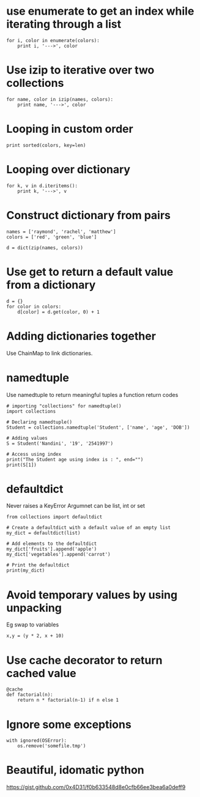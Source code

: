 
# use enumerate to get an index while iterating through a list

```
for i, color in enumerate(colors):
    print i, '--->', color
```

# Use izip to iterative over two collections
```
for name, color in izip(names, colors):
    print name, '--->', color
```

# Looping in custom order
```
print sorted(colors, key=len)
```

# Looping over dictionary
```
for k, v in d.iteritems():
    print k, '--->', v
```

# Construct dictionary from pairs
```
names = ['raymond', 'rachel', 'matthew']
colors = ['red', 'green', 'blue']

d = dict(zip(names, colors))
```

#  Use get to return a default value from a dictionary
```
d = {}
for color in colors:
    d[color] = d.get(color, 0) + 1
```

# Adding dictionaries together

Use ChainMap to link dictionaries.

# namedtuple
Use namedtuple to return meaningful tuples a function return codes

```
# importing "collections" for namedtuple()
import collections

# Declaring namedtuple()
Student = collections.namedtuple('Student', ['name', 'age', 'DOB'])

# Adding values
S = Student('Nandini', '19', '2541997')

# Access using index
print("The Student age using index is : ", end="")
print(S[1])
```

# defaultdict

Never raises a KeyError
Argumnet can be list, int or set

```
from collections import defaultdict

# Create a defaultdict with a default value of an empty list
my_dict = defaultdict(list)

# Add elements to the defaultdict
my_dict['fruits'].append('apple')
my_dict['vegetables'].append('carrot')

# Print the defaultdict
print(my_dict)
```


# Avoid temporary values by using unpacking

Eg swap to variables
```
x,y = (y * 2, x + 10)
```

# Use cache decorator to return cached value
```
@cache
def factorial(n):
    return n * factorial(n-1) if n else 1
```

# Ignore some exceptions
```
with ignored(OSError):
    os.remove('somefile.tmp')
```

# Beautiful, idomatic python

<https://gist.github.com/0x4D31/f0b633548d8e0cfb66ee3bea6a0deff9>

